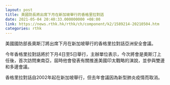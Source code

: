 ```yaml
---
layout: post
title: 美國防長將出席下月在新加坡舉行的香格里拉對話
date: 2021-05-04 20:40:33.000000000 +08:00
link: https://news.rthk.hk/rthk/ch/component/k2/1589214-20210504.htm
categories: rthk
---
```


美國國防部長奧斯汀將出席下月在新加坡舉行的香格里拉對話亞洲安全會議。

今年香格里拉對話將於下月4日至5日舉行，主辦單位表示，今次將會是奧斯汀上任後，首次訪問東南亞，屆時他會發表有關推進美國印太戰略的演說，並參與雙邊和多邊會議。

香格里拉對話自2002年起在新加坡舉行，但去年會議因為新型肺炎疫情而取消。
